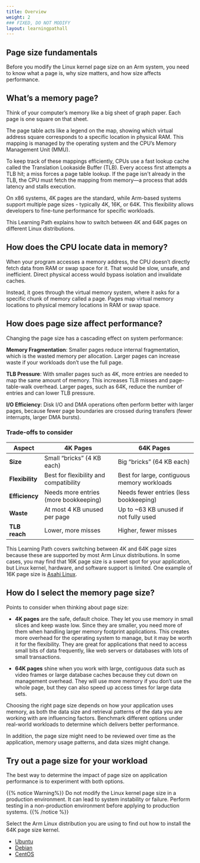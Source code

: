 ```yaml
---
title: Overview
weight: 2
### FIXED, DO NOT MODIFY
layout: learningpathall
---
```


## Page size fundamentals

Before you modify the Linux kernel page size on an Arm system, you need to know what a page is, why size matters, and how size affects performance.

## What’s a memory page?

Think of your computer’s memory like a big sheet of graph paper. Each page is one square on that sheet. 

The page table acts like a legend on the map, showing which virtual address square corresponds to a specific location in physical RAM. This mapping is managed by the operating system and the CPU’s Memory Management Unit (MMU).

To keep track of these mappings efficiently, CPUs use a fast lookup cache called the Translation Lookaside Buffer (TLB). Every access first attempts a TLB hit; a miss forces a page table lookup. If the page isn't already in the TLB, the CPU must fetch the mapping from memory—a process that adds latency and stalls execution.

On x86 systems, 4K pages are the standard, while Arm-based systems support multiple page sizes - typically 4K, 16K, or 64K. This flexibility allows developers to fine-tune performance for specific workloads. 

This Learning Path explains how to switch between 4K and 64K pages on different Linux distributions.

## How does the CPU locate data in memory?

When your program accesses a memory address, the CPU doesn’t directly fetch data from RAM or swap space for it. That would be slow, unsafe, and inefficient. Direct physical access would bypass isolation and invalidate caches.
 
Instead, it goes through the virtual memory system, where it asks for a specific chunk of memory called a page. Pages map virtual memory locations to physical memory locations in RAM or swap space.

## How does page size affect performance?

Changing the page size has a cascading effect on system performance:

**Memory Fragmentation**: Smaller pages reduce internal fragmentation, which is the wasted memory per allocation. Larger pages can increase waste if your workloads don’t use the full page.

**TLB Pressure**: With smaller pages such as 4K, more entries are needed to map the same amount of memory. This increases TLB misses and page-table-walk overhead. Larger pages, such as 64K, reduce the number of entries and can lower TLB pressure.

**I/O Efficiency**: Disk I/O and DMA operations often perform better with larger pages, because fewer page boundaries are crossed during transfers (fewer interrupts, larger DMA bursts).

### Trade-offs to consider

| Aspect          | 4K Pages                             | 64K Pages                              |
|-----------------|--------------------------------------|----------------------------------------|
| **Size**        | Small “bricks” (4 KB each)           | Big “bricks” (64 KB each)              |
| **Flexibility** | Best for flexibility and compatibility | Best for large, contiguous memory workloads |
| **Efficiency**  | Needs more entries (more bookkeeping) | Needs fewer entries (less bookkeeping) |
| **Waste**       | At most 4 KB unused per page         | Up to ~63 KB unused if not fully used   |
| **TLB reach**       | Lower, more misses         | Higher, fewer misses |

This Learning Path covers switching between 4K and 64K page sizes because these are supported by most Arm Linux distributions. In some cases, you may find that 16K page size is a sweet spot for your application, but Linux kernel, hardware, and software support is limited. One example of 16K page size is [Asahi Linux](https://asahilinux.org/).

## How do I select the memory page size?

Points to consider when thinking about page size:

- **4K pages** are the safe, default choice. They let you use memory in small slices and keep waste low. Since they are smaller, you need more of them when handling larger memory footprint applications. This creates more overhead for the operating system to manage, but it may be worth it for the flexibility. They are great for applications that need to access small bits of data frequently, like web servers or databases with lots of small transactions.

- **64K pages** shine when you work with large, contiguous data such as video frames or large database caches because they cut down on management overhead. They will use more memory if you don’t use the whole page, but they can also speed up access times for large data sets.

Choosing the right page size depends on how your application uses memory, as both the data size and retrieval patterns of the data you are working with are influencing factors. Benchmark different options under real-world workloads to determine which delivers better performance.

In addition, the page size might need to be reviewed over time as the application, memory usage patterns, and data sizes might change. 

## Try out a page size for your workload

The best way to determine the impact of page size on application performance is to experiment with both options.

{{% notice Warning%}}
Do not modify the Linux kernel page size in a production environment. It can lead to system instability or failure. Perform testing in a non-production environment before applying to production systems.
{{% /notice %}}

Select the Arm Linux distribution you are using to find out how to install the 64K page size kernel.

- [Ubuntu](/learning-paths/servers-and-cloud-computing/arm_linux_page_size/ubuntu/)
- [Debian](/learning-paths/servers-and-cloud-computing/arm_linux_page_size/debian/)
- [CentOS](/learning-paths/servers-and-cloud-computing/arm_linux_page_size/centos/)
